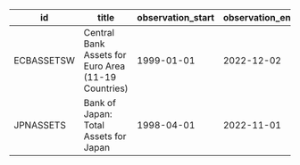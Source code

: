 | id         | title                                               | observation_start   | observation_end   |
|------------|-----------------------------------------------------|---------------------|-------------------|
| ECBASSETSW | Central Bank Assets for Euro Area (11-19 Countries) | 1999-01-01          | 2022-12-02        |
| JPNASSETS  | Bank of Japan: Total Assets for Japan               | 1998-04-01          | 2022-11-01        |